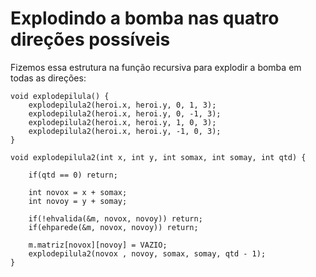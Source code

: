 # Explodindo a bomba nas quatro direções possíveis

Fizemos essa estrutura na função recursiva para explodir a bomba em todas as direções:

    void explodepilula() {
        explodepilula2(heroi.x, heroi.y, 0, 1, 3);
        explodepilula2(heroi.x, heroi.y, 0, -1, 3);
        explodepilula2(heroi.x, heroi.y, 1, 0, 3);
        explodepilula2(heroi.x, heroi.y, -1, 0, 3);
    }

    void explodepilula2(int x, int y, int somax, int somay, int qtd) {

        if(qtd == 0) return;

        int novox = x + somax;
        int novoy = y + somay;

        if(!ehvalida(&m, novox, novoy)) return;
        if(ehparede(&m, novox, novoy)) return;

        m.matriz[novox][novoy] = VAZIO;
        explodepilula2(novox , novoy, somax, somay, qtd - 1);
    }
